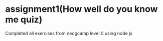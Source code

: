 # assignment1(How well do you know me quiz)
 Completed all exercises from neogcamp level 0 using node js
